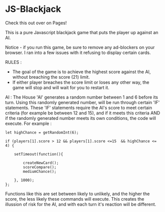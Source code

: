 # JS-Blackjack

Check this out over on Pages!

This is a pure Javascript blackjack game that puts the player up against an AI.

Notice - if you run this game, be sure to remove any ad-blockers on your browser. I ran into a few issues with it refusing to display certain cards.

RULES : 
- The goal of the game is to achieve the highest score against the AI, without breaching the score (21) limit.
- If either player breaches the score limit or loses any other way, the game will stop and will wait for you to restart it.


AI :
The House 'AI' generates a random number between 1 and 6 before its turn. Using this randomly generated number, will be run through certain 'IF' statements. These 'IF' statements require the AI's score to meet certain criteria (for example be between 12 and 15),  and if it meets this criteria AND if the randomly generated number meets its own conditions, the code will execute. 
For example :

    let highChance = getRandomInt(6);

    if (players[1].score > 12 && players[1].score <=15  && highChance <= 4) {

        setTimeout(function(){ 

            createNewCard();
            scoreCompare(); 
            mediumChance();

        }, 1000);
    };

Functions like this are set between likely to unlikely, and the higher the score, the less likely these commands will execute. This creates the illussion of risk for the AI, and with each turn it's reaction will be different.

